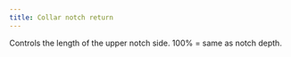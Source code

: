 ```yaml
---
title: Collar notch return
---
```


Controls the length of the upper notch side. 100% = same as notch depth.